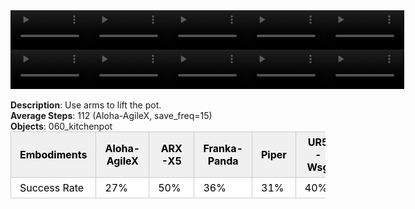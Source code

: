 <!DOCTYPE html>
<html lang="en">
<body>
    <div style="display: flex;">
        <video src="./task_video_clean/lift_pot/aloha-agilex_head.mp4" controls loop muted autoplay style="width: 25%;"></video>
        <video src="./task_video_clean/lift_pot/franka-panda_head.mp4" controls loop muted autoplay style="width: 25%;"></video>
        <video src="./task_video_clean/lift_pot/ARX-X5_head.mp4" controls loop muted autoplay style="width: 25%;"></video>
        <video src="./task_video_clean/lift_pot/piper_head.mp4" controls loop muted autoplay style="width: 25%;"></video>
        <video src="./task_video_clean/lift_pot/ur5-wsg_head.mp4" controls loop muted autoplay style="width: 25%;"></video>
    </div>
    <div style="display: flex;">
        <video src="./task_video_clean/lift_pot/aloha-agilex_world.mp4" controls loop muted autoplay style="width: 25%;"></video>
        <video src="./task_video_clean/lift_pot/franka-panda_world.mp4" controls loop muted autoplay style="width: 25%;"></video>
        <video src="./task_video_clean/lift_pot/ARX-X5_world.mp4" controls loop muted autoplay style="width: 25%;"></video>
        <video src="./task_video_clean/lift_pot/piper_world.mp4" controls loop muted autoplay style="width: 25%;"></video>
        <video src="./task_video_clean/lift_pot/ur5-wsg_world.mp4" controls loop muted autoplay style="width: 25%;"></video>
    </div>
    <br><b>Description</b>: Use arms to lift the pot.<br>
    <b>Average Steps</b>: 112 (Aloha-AgileX, save_freq=15)<br>
    <b>Objects</b>: 060_kitchenpot<br>
    <table style="margin:0 auto;border-collapse:collapse;width:auto;min-width:180px;background-color:white;">
        <thead>
            <tr style="background:#f0f0f0;">
                <th style="border:1px solid #ccc;padding:6px 14px;color:black;">Embodiments</th>
                <th style="border:1px solid #ccc;padding:6px 14px;color:black;">Aloha-AgileX</th>
                <th style="border:1px solid #ccc;padding:6px 14px;color:black;">ARX-X5</th>
                <th style="border:1px solid #ccc;padding:6px 14px;color:black;">Franka-Panda</th>
                <th style="border:1px solid #ccc;padding:6px 14px;color:black;">Piper</th>
                <th style="border:1px solid #ccc;padding:6px 14px;color:black;">UR5-Wsg</th>
            </tr>
        </thead>
        <tbody>
            <tr style="background:white;">
                <td style="border:1px solid #ccc;padding:6px 14px;color:black;">Success Rate</td>
                <td style="border:1px solid #ccc;padding:6px 14px;color:black;">27%</td>
                <td style="border:1px solid #ccc;padding:6px 14px;color:black;">50%</td>
                <td style="border:1px solid #ccc;padding:6px 14px;color:black;">36%</td>
                <td style="border:1px solid #ccc;padding:6px 14px;color:black;">31%</td>
                <td style="border:1px solid #ccc;padding:6px 14px;color:black;">40%</td>
            </tr>
        </tbody>
    </table>
</body>
</html>
